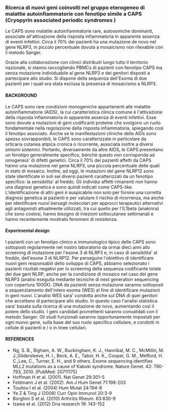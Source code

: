 ### Ricerca di nuovi geni coinvolti nel gruppo eterogeneo di malattie autoinfiammatorie con fenotipo simile a CAPS (Cryopyrin associated periodic syndromes ) 

Le CAPS sono malattie autoinfiammatorie rare, autosomiche dominanti, associate all'attivazione 
della risposta infiammatoria in apparente assenza di eventi infettivi. Circa il 70% dei pazienti ha 
una mutazione de novo nel gene NLRP3, in piccolo percentuale dovuta a mosaicismo non 
rilevabile con il metodo Sanger.

Grazie alla collaborazione con clinici distribuiti lungo tutto il territorio nazionale, si stanno 
raccogliendo PBMCs di pazienti con fenotipo CAPS ma senza mutazione individuabile al gene 
NLRP3 e dei genitori disposti a partecipare allo studio. Si dispone  della sequenza 
dell'Esoma di due pazienti per i quali era stata esclusa la presenza di mosaicismo a NLRP3. 

#### BACKGROUND

Le CAPS sono rare condizioni monogeniche appartenenti alle malattie autoinfiammatorie (AIDS), 
la cui caratteristica clinica comune è l'attivazione della risposta infiammatoria in apparente
assenza di eventi infettivi. 
Esse sono dovute a mutazioni di geni codificanti proteine che svolgono un ruolo fondamentale 
nella regolazione della risposta infiammatoria, spiegando così il fenotipo associato.
Anche se le manifestazioni cliniche delle AIDs sono spesso sovrapponibili, le CAPS sono 
caratterizzate in particolare da orticaria cutanea atipica cronica o ricorrente, associata 
inoltre a diversi sintomi sistemici.
Pertanto, diversamente da altre AIDS, le CAPS presentano un fenotipo generalmente specifico, 
benchè questo non corrisponda ad omogeneia' di difetti genetici. 
Circa il 70% dei pazienti affetti da CAPS hanno una mutazione nel gene NLRP3, 
una piccola percentuale delle quali in stato di mosaico. 
Inoltre, ad oggi, le mutazioni del gene NLRP12 sono state identificate in soli sei diversi 
pazienti caratterizzati da un fenotipo specifico: la sensibilita' al freddo. 
Gli individui affetti rimanenti non hanno una diagnosi genetica e sono quindi indicati come CAPS-like. 
L'identificazione di altri geni è auspicabile non solo per fornire una corretta diagnosi genetica ai
pazienti e per valutare il rischio di ricorrenza, ma anche per identificare nuovi bersagli molecolari 
per approcci terapeutici alternativi agli antagonisti attualmente utilizzati, tra cui quello per l'IL1beta (anakinra) 
che sono costosi, hanno bisogno di iniezioni sottocutanee settimanali e 
hanno recentemente mostrato fenomeni di resistenza. 

#### Experimental design

I pazienti con un fenotipo clinico e immunologico tipico delle CAPS sono sottoposti regolarmente nel nostro laboratorio da ormai dieci anni 
allo screening di mutazione per l'esone 3 di NLRP3 e, in caso di sensibilita' al freddo, dell'esone 3 di NLRP12. 
Per perseguire l'obiettivo di identificare nuovi geni responsabili dello sviluppo di CAPS, abbiamo selezionato i pazienti risultati 
negativi per lo screening della sequenza codificante totale dei due geni NLRP, anche per la condizione di mosaico nel caso del gene 
NLRP3 (analisi eseguita mediante tecniche di next generation sequencing con copertura 1000X). 
DNA da pazienti senza mutazione saranno sottoposti a sequenziamento dell'intero esoma (WES) al fine di identificare mutazioni in geni nuovi. 
L'analisi WES sara' condotta anche sul DNA di quei genitori che accettano di partecipare allo studio. 
In questo caso l'analisi statistica sara' basata sulla ricerca di una mutazione de novo, aumentando così il potere dello studio.
I geni candidati promettenti saranno convalidati con il metodo Sanger. 
Gli studi funzionali saranno opportunamente impostati per ogni nuovo gene, sulla base del suo ruolo specifico cellulare, e condotti in cellule di pazienti e / o in linee cellulari.

#### REFERENCES

* Ng, S. B., Bigham, A. W., Buckingham, K. J., Hannibal, M. C., McMillin, M. J.,Gildersleeve, H. I., Beck, A. E., Tabor, H. K., Cooper, G. M., Mefford, H. C.,Lee, C., Turner, E. H., and 9 others. Exome sequencing identifies MLL2 mutations as a cause of Kabuki syndrome. Nature Genet. 42: 790-793, 2010. [PubMed: 20711175]
* Hoffman H et al. (2001). Nat Genet 29:301-5
* Feldmann J et al. (2002). Am J Hum Genet 71:198-203
* Touitou I et al. (2004) Hum Mutat 24:194-8
* Ye Z & Ting J (2008) Curr Opin Immunol 20:3-9
* Borghini S et al. (2010) Arthritis Rheum. 63:830-9
* Izawa et al. (2012) Dna research 19: 143-152
